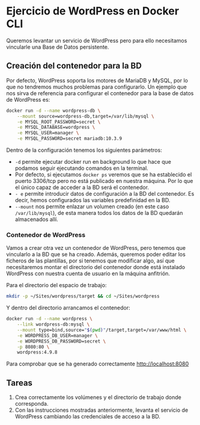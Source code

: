 # Ejercicio de WordPress en Docker CLI

Queremos levantar un servicio de WordPress pero para ello necesitamos vincularle una Base de Datos persistente.

## Creación del contenedor  para la BD

Por defecto, WordPress soporta los motores de MariaDB y MySQL, por lo que no tendremos muchos problemas para configurarlo.
Un ejemplo que nos sirva de referencia para configurar el contenedor para la base de datos de WordPress es:

```bash
docker run -d --name wordpress-db \
    --mount source=wordpress-db,target=/var/lib/mysql \
    -e MYSQL_ROOT_PASSWORD=secret \
    -e MYSQL_DATABASE=wordpress \
    -e MYSQL_USER=manager \
    -e MYSQL_PASSWORD=secret mariadb:10.3.9
```

Dentro de la configuración tenemos los siguientes parámetros:
 - `-d` permite ejecutar docker run en background lo que hace que podamos seguir ejecutando comandos en la terminal.
 - Por defecto, si ejecutamos `docker ps` veremos que se ha establecido el puerto 3306/tcp pero no está publicado en nuestra máquina. Por lo que el único capaz de acceder a la BD será el contenedor.
 - `- e` permite introducir datos de configuración a la BD del contenedor. Es decir, hemos configurados las variables predefinidad en la BD.
 - `--mount` nos permite enlazar un volumen creado (en este caso `/var/lib/mysql`), de esta manera todos los datos de la BD quedarán almacenados allí.

### Contenedor de WordPress

Vamos a crear otra vez un contenedor de WordPress, pero tenemos que vincularlo a la BD que se ha creado. Además, queremos poder editar los ficheros de las plantillas, por si tenemos que modificar algo, así que necesitaremos montar el directorio del contenedor donde está instalado WordPress con nuestra cuenta de usuario en la máquina anfitrión.

Para el directorio del espacio de trabajo:

```bash
mkdir -p ~/Sites/wordpress/target && cd ~/Sites/wordpress
```
Y dentro del directorio arrancamos el contenedor:
```bash
docker run -d --name wordpress \
    --link wordpress-db:mysql \
    --mount type=bind,source="$(pwd)"/target,target=/var/www/html \
    -e WORDPRESS_DB_USER=manager \
    -e WORDPRESS_DB_PASSWORD=secret \
    -p 8080:80 \
    wordpress:4.9.8
```

Para comprobar que se ha generado correctamente [http://localhost:8080](http://localhost:8080 "http://localhost:8080")

## Tareas
1. Crea correctamente los volúmenes y el directorio de trabajo donde corresponda.
2. Con las instrucciones mostradas anteriormente, levanta el servicio de WordPress cambiando las credenciales de acceso a la BD.
